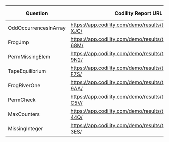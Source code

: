 | Question               |    Codility Report URL                                      |   Total Score |
|------------------------|-------------------------------------------------------------|---------------|
| OddOccurrencesInArray  |   https://app.codility.com/demo/results/training8CF56M-XJC/ |    100 %      |
| FrogJmp	               |   https://app.codility.com/demo/results/trainingFUR3FA-68M/ |    100 %      |
| PermMissingElem        |   https://app.codility.com/demo/results/trainingFX5ZN5-9N2/ |    100 %      |
| TapeEquilibrium        |   https://app.codility.com/demo/results/trainingWVBHBQ-F7S/ |    100 %      |
| FrogRiverOne           |   https://app.codility.com/demo/results/training8DGY2R-9AA/ |    100 %      |
| PermCheck              |   https://app.codility.com/demo/results/training9PXSDA-C5V/ |    100 %      |
| MaxCounters            |   https://app.codility.com/demo/results/trainingWGQKMZ-44Q/ |    100 %      |
| MissingInteger         |   https://app.codility.com/demo/results/trainingXWJHVS-3ES/ |    100 %      |
